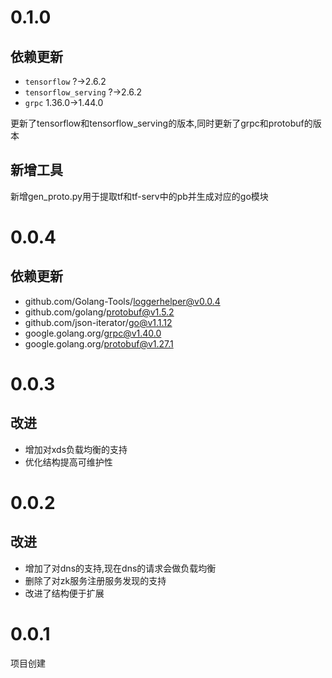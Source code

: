 # 0.1.0

## 依赖更新

+ `tensorflow` ?->2.6.2
+ `tensorflow_serving` ?->2.6.2
+ `grpc` 1.36.0->1.44.0

更新了tensorflow和tensorflow_serving的版本,同时更新了grpc和protobuf的版本

## 新增工具

新增gen_proto.py用于提取tf和tf-serv中的pb并生成对应的go模块

# 0.0.4

## 依赖更新

+ github.com/Golang-Tools/loggerhelper@v0.0.4
+ github.com/golang/protobuf@v1.5.2
+ github.com/json-iterator/go@v1.1.12
+ google.golang.org/grpc@v1.40.0
+ google.golang.org/protobuf@v1.27.1


# 0.0.3

## 改进

+ 增加对xds负载均衡的支持
+ 优化结构提高可维护性

# 0.0.2

## 改进

+ 增加了对dns的支持,现在dns的请求会做负载均衡
+ 删除了对zk服务注册服务发现的支持
+ 改进了结构便于扩展

# 0.0.1

项目创建
